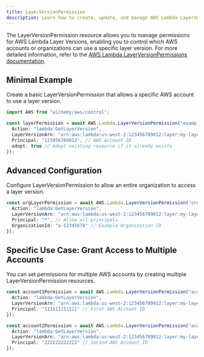 ```yaml
---
title: LayerVersionPermission
description: Learn how to create, update, and manage AWS Lambda LayerVersionPermissions using Alchemy Cloud Control.
---
```



The LayerVersionPermission resource allows you to manage permissions for AWS Lambda Layer Versions, enabling you to control which AWS accounts or organizations can use a specific layer version. For more detailed information, refer to the [AWS Lambda LayerVersionPermissions documentation](https://docs.aws.amazon.com/lambda/latest/userguide/).

## Minimal Example

Create a basic LayerVersionPermission that allows a specific AWS account to use a layer version.

```ts
import AWS from "alchemy/aws/control";

const layerPermission = await AWS.Lambda.LayerVersionPermission("exampleLayerPermission", {
  Action: "lambda:GetLayerVersion",
  LayerVersionArn: "arn:aws:lambda:us-west-2:123456789012:layer:my-layer:1",
  Principal: "123456789012", // AWS Account ID
  adopt: true // Adopt existing resource if it already exists
});
```

## Advanced Configuration

Configure LayerVersionPermission to allow an entire organization to access a layer version.

```ts
const orgLayerPermission = await AWS.Lambda.LayerVersionPermission("orgLayerPermission", {
  Action: "lambda:GetLayerVersion",
  LayerVersionArn: "arn:aws:lambda:us-west-2:123456789012:layer:my-layer:1",
  Principal: "*", // Allow all principals
  OrganizationId: "o-12345678" // Example Organization ID
});
```

## Specific Use Case: Grant Access to Multiple Accounts

You can set permissions for multiple AWS accounts by creating multiple LayerVersionPermission resources.

```ts
const account1Permission = await AWS.Lambda.LayerVersionPermission("account1Permission", {
  Action: "lambda:GetLayerVersion",
  LayerVersionArn: "arn:aws:lambda:us-west-2:123456789012:layer:my-layer:1",
  Principal: "111111111111" // First AWS Account ID
});

const account2Permission = await AWS.Lambda.LayerVersionPermission("account2Permission", {
  Action: "lambda:GetLayerVersion",
  LayerVersionArn: "arn:aws:lambda:us-west-2:123456789012:layer:my-layer:1",
  Principal: "222222222222" // Second AWS Account ID
});
```
